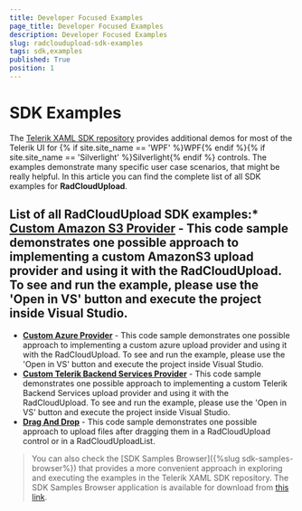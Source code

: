 ```yaml
---
title: Developer Focused Examples
page_title: Developer Focused Examples
description: Developer Focused Examples
slug: radcloudupload-sdk-examples
tags: sdk,examples
published: True
position: 1
---
```


# SDK Examples

The [Telerik XAML SDK repository](https://github.com/telerik/xaml-sdk/tree/master/) provides additional demos for most of the Telerik UI for {% if site.site_name == 'WPF' %}WPF{% endif %}{% if site.site_name == 'Silverlight' %}Silverlight{% endif %} controls. The examples demonstrate many specific user case scenarios, that might be really helpful. In this article you can find the complete list of all SDK examples for __RadCloudUpload__.

## List of all RadCloudUpload SDK examples:* __[Custom Amazon S3 Provider](https://github.com/telerik/xaml-sdk/tree/master/CloudUpload/CustomAmazonS3Provider)__ - This code sample demonstrates one possible approach to implementing a custom AmazonS3 upload provider and using it with the RadCloudUpload. To see and run the example, please use the 'Open in VS' button and execute the project inside Visual Studio.
* __[Custom Azure Provider](https://github.com/telerik/xaml-sdk/tree/master/CloudUpload/CustomAzureProvider)__ - 
This code sample demonstrates one possible approach to implementing a custom azure upload provider and using it with the RadCloudUpload. To see and run the example, please use the 'Open in VS' button and execute the project inside Visual Studio.
* __[Custom Telerik Backend Services Provider](https://github.com/telerik/xaml-sdk/tree/master/CloudUpload/CustomTelerikBackendServicesProvider)__ - 
This code sample demonstrates one possible approach to implementing a custom Telerik Backend Services upload provider and using it with the RadCloudUpload. To see and run the example, please use the 'Open in VS' button and execute the project inside Visual Studio.
* __[Drag And Drop](https://github.com/telerik/xaml-sdk/tree/master/CloudUpload/DragAndDrop)__ - 
This code sample demonstrates one possible approach to upload files after dragging them in a RadCloudUpload control or in a RadCloudUploadList.


>You can also check the [SDK Samples Browser]({%slug sdk-samples-browser%}) that provides a more convenient approach in exploring and executing the examples in the Telerik XAML SDK repository. The SDK Samples Browser application is available for download from [this link](http://demos.telerik.com/xaml-sdkbrowser/).